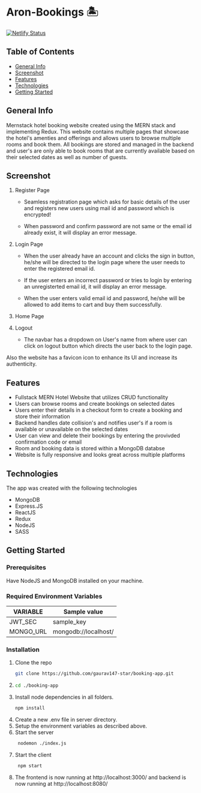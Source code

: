 # Aron-Bookings 🏝

[![Netlify Status](https://api.netlify.com/api/v1/badges/2e5e3ce1-1a33-41c4-a6d3-21be63729647/deploy-status)](https://aronhotelbooking-app.netlify.app)
## Table of Contents
* [General Info](#general-info)
* [Screenshot](#screenshot)
* [Features](#features)
* [Technologies](#technologies)
* [Getting Started](#screenshot)



## General Info
Mernstack hotel booking website created using the MERN stack and implementing Redux. This website contains multiple pages that showcase the hotel's amenties and offerings and allows users to browse multiple rooms and book them. All bookings are stored and managed in the backend and user's are only able to book rooms that are currently available based on their selected dates as well as number of guests.
## Screenshot

1. Register Page
   - Seamless registration page which asks for basic details of the user and registers new users using mail id and password which is encrypted!


    - When password and confirm password are not same or the email id already exist, it will display an error message.
    

2. Login Page
   - When the user already have an account and clicks the sign in button, he/she will be directed to the login page where the user needs to enter the registered email id.

   - If the user enters an incorrect password or tries to login by entering an unregisterted email id, it will display an error message.

   - When the user enters valid email id and password, he/she will be allowed to add items to cart and buy them successfully. 

4. Home Page


5. Logout
   - The navbar has a dropdown on User's name from where user can click on logout button which directs the user back to the login page.

Also the website has a favicon icon to enhance its UI and increase its authenticity.

## Features
* Fullstack MERN Hotel Website that utilizes CRUD functionality 
* Users can browse rooms and create bookings on selected dates
* Users enter their details in a checkout form to create a booking and store their information
* Backend handles date collision's and notifies user's if a room is available or unavailable on the selected dates
* User can view and delete their bookings by entering the provivded confirmation code or email
* Room and booking data is stored within a MongoDB databse
* Website is fully responsive and looks great across multiple platforms


## Technologies
The app was created with the following technologies
* MongoDB
* Express.JS
* ReactJS
* Redux
* NodeJS
* SASS


## Getting Started

### Prerequisites

Have NodeJS and MongoDB installed on your machine.

### Required Environment Variables

VARIABLE | Sample value
---- | ---
JWT_SEC  | sample_key
MONGO_URL  | mongodb://localhost/<Database name>

### Installation

1. Clone the repo
   ```sh
   git clone https://github.com/gaurav147-star/booking-app.git
   ```
2. ```sh
   cd ./booking-app
   ```
3. Install node dependencies in all folders.
   ```sh
   npm install
   ```
4. Create a new .env file in server directory.
5. Setup the environment variables as described above.
6. Start the server
   ```sh
    nodemon ./index.js
   ```
7. Start the client
   ```sh
    npm start
   ```
8. The frontend is now running at http://localhost:3000/  and backend is now running at http://localhost:8080/
